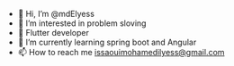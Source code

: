 - 👋 Hi, I’m @mdElyess
- 👀 I’m interested in problem sloving
- 📱 Flutter developer
- 🌱 I’m currently learning spring boot and Angular
- 📫 How to reach me issaouimohamedilyess@gmail.com

<!---
mdElyess/mdElyess is a ✨ special ✨ repository because its `README.md` (this file) appears on your GitHub profile.
You can click the Preview link to take a look at your changes.
--->
